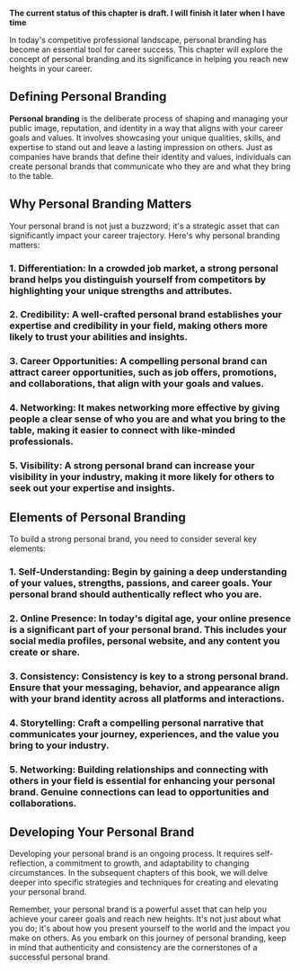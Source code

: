 **The current status of this chapter is draft. I will finish it later when I have time**

In today's competitive professional landscape, personal branding has become an essential tool for career success. This chapter will explore the concept of personal branding and its significance in helping you reach new heights in your career.

Defining Personal Branding
--------------------------

**Personal branding** is the deliberate process of shaping and managing your public image, reputation, and identity in a way that aligns with your career goals and values. It involves showcasing your unique qualities, skills, and expertise to stand out and leave a lasting impression on others. Just as companies have brands that define their identity and values, individuals can create personal brands that communicate who they are and what they bring to the table.

Why Personal Branding Matters
-----------------------------

Your personal brand is not just a buzzword; it's a strategic asset that can significantly impact your career trajectory. Here's why personal branding matters:

### 1. **Differentiation**: In a crowded job market, a strong personal brand helps you distinguish yourself from competitors by highlighting your unique strengths and attributes.

### 2. **Credibility**: A well-crafted personal brand establishes your expertise and credibility in your field, making others more likely to trust your abilities and insights.

### 3. **Career Opportunities**: A compelling personal brand can attract career opportunities, such as job offers, promotions, and collaborations, that align with your goals and values.

### 4. **Networking**: It makes networking more effective by giving people a clear sense of who you are and what you bring to the table, making it easier to connect with like-minded professionals.

### 5. **Visibility**: A strong personal brand can increase your visibility in your industry, making it more likely for others to seek out your expertise and insights.

Elements of Personal Branding
-----------------------------

To build a strong personal brand, you need to consider several key elements:

### 1. **Self-Understanding**: Begin by gaining a deep understanding of your values, strengths, passions, and career goals. Your personal brand should authentically reflect who you are.

### 2. **Online Presence**: In today's digital age, your online presence is a significant part of your personal brand. This includes your social media profiles, personal website, and any content you create or share.

### 3. **Consistency**: Consistency is key to a strong personal brand. Ensure that your messaging, behavior, and appearance align with your brand identity across all platforms and interactions.

### 4. **Storytelling**: Craft a compelling personal narrative that communicates your journey, experiences, and the value you bring to your industry.

### 5. **Networking**: Building relationships and connecting with others in your field is essential for enhancing your personal brand. Genuine connections can lead to opportunities and collaborations.

Developing Your Personal Brand
------------------------------

Developing your personal brand is an ongoing process. It requires self-reflection, a commitment to growth, and adaptability to changing circumstances. In the subsequent chapters of this book, we will delve deeper into specific strategies and techniques for creating and elevating your personal brand.

Remember, your personal brand is a powerful asset that can help you achieve your career goals and reach new heights. It's not just about what you do; it's about how you present yourself to the world and the impact you make on others. As you embark on this journey of personal branding, keep in mind that authenticity and consistency are the cornerstones of a successful personal brand.
